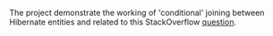 The project demonstrate the working of 'conditional' joining between Hibernate entities and related to this StackOverflow [question](https://stackoverflow.com/q/49118193/5380322).